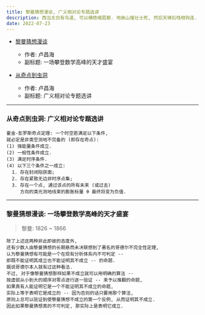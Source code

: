 ```yaml
---
title: 黎曼猜想漫谈, 广义相对论专题选讲
description: 西当太白有鸟道, 可以横绝峨眉巅. 地崩山摧壮士死, 然后天梯石栈相钩连.
date: 2022-07-23
---
```


- [黎曼猜想漫谈](https://book.douban.com/subject/26849607/)
  - 作者: 卢昌海
  - 副标题: 一场攀登数学高峰的天才盛宴

- [从奇点到虫洞](https://book.douban.com/subject/25775689/)
  - 作者: 卢昌海
  - 副标题: 广义相对论专题选讲

------------------

### 从奇点到虫洞: 广义相对论专题选讲

```
霍金-彭罗斯奇点定理: 一个时空若满足以下条件,
就必定是非类空测地不完备的 (即存在奇点):
(1) 强能量条件成立.
(2) 一般性条件成立.
(3) 满足时序条件.
(4) 以下三个条件之一成立:
  1. 存在封闭陷获面;
  2. 存在紧致无边非时序点集;
  3. 存在一个点, 通过该点的所有未来 (或过去)
     方向的类光测地线束的膨胀标量 θ 最终将变为负值.
```

------------------

### 黎曼猜想漫谈: 一场攀登数学高峰的天才盛宴

> 黎曼: 1826 ~ 1866

```
除了上述这两种非此即彼的态度外,
还有少数人由黎曼猜想的长期悬而未决联想到了著名的哥德尔不完全性定理,
认为黎曼猜想有可能是一个在现有分析体系内不可判定 --
即既不能证明其成立也不能证明其不成立 -- 的命题.
据说哥德尔本人就有过这种看法.
不过, 对于像黎曼猜想那样如果不成立就可以用明确的算法 --
按虚部从小到大的顺序对零点进行逐一验证 -- 来予以推翻的命题,
如果真有人能证明它是一个不能证明其不成立的命题,
实际上等于表明它是成立的 -- 因为否则的话只要用那个算法,
原则上总可以验证到使黎曼猜想不成立的第一个反例, 从而证明其不成立.
因此如果黎曼猜想真的不可判定, 那实际上是表明它成立.
```
